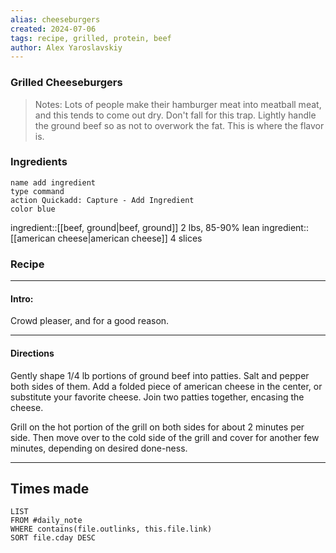 ```yaml
---
alias: cheeseburgers
created: 2024-07-06
tags: recipe, grilled, protein, beef
author: Alex Yaroslavskiy
---
```

### Grilled Cheeseburgers

 >Notes: Lots of people make their hamburger meat into meatball meat, and this tends to come out dry. Don't fall for this trap. Lightly handle the ground beef so as not to overwork the fat. This is where the flavor is.
 
### Ingredients 
```button
name add ingredient
type command
action Quickadd: Capture - Add Ingredient
color blue
```
ingredient::[[beef, ground|beef, ground]] 2 lbs, 85-90% lean
ingredient::[[american cheese|american cheese]] 4 slices

### Recipe
---
#### Intro:
Crowd pleaser, and for a good reason.

---
#### Directions
Gently shape 1/4 lb portions of ground beef into patties. Salt and pepper both sides of them. Add a folded piece of american cheese in the center, or substitute your favorite cheese. Join two patties together, encasing the cheese. 

Grill on the hot portion of the grill on both sides for about 2 minutes per side. Then move over to the cold side of the grill and cover for another few minutes, depending on desired done-ness.  

---
## Times made
```dataview
LIST
FROM #daily_note 
WHERE contains(file.outlinks, this.file.link)
SORT file.cday DESC
```